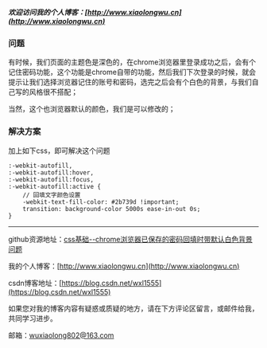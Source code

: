 ##### 欢迎访问我的个人博客：[http://www.xiaolongwu.cn](http://www.xiaolongwu.cn)
### 问题
有时候，我们页面的主题色是深色的，在chrome浏览器里登录成功之后，会有个记住密码功能，这个功能是chrome自带的功能，然后我们下次登录的时候，就会提示让我们选择浏览器记住的账号和密码，选完之后会有个白色的背景，与我们自己写的风格很不搭配；

当然，这个也浏览器默认的颜色，我们是可以修改的；

### 解决方案
加上如下css，即可解决这个问题

```
:-webkit-autofill,
:-webkit-autofill:hover,
:-webkit-autofill:focus,
:-webkit-autofill:active {
    // 回填文字颜色设置
    -webkit-text-fill-color: #2b739d !important;
    transition: background-color 5000s ease-in-out 0s;
}
```

---

github资源地址：[css基础--chrome浏览器已保存的密码回填时带默认白色背景问题]()

我的个人博客：[http://www.xiaolongwu.cn](http://www.xiaolongwu.cn)

csdn博客地址：[https://blog.csdn.net/wxl1555](https://blog.csdn.net/wxl1555)

如果您对我的博客内容有疑惑或质疑的地方，请在下方评论区留言，或邮件给我，共同学习进步。

邮箱：wuxiaolong802@163.com